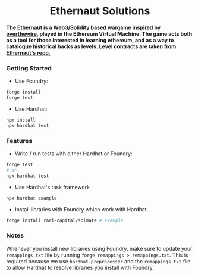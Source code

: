 # <h1 align="center"> Ethernaut Solutions </h1>

**The Ethernaut is a Web3/Solidity based wargame inspired by [overthewire](https://overthewire.org), played in the Ethereum Virtual Machine. The game acts both as a tool for those interested in learning ethereum, and as a way to catalogue historical hacks as levels. Level contracts are taken from [Ethernaut's repo.](https://github.com/OpenZeppelin/ethernaut)**

### Getting Started

- Use Foundry:

```bash
forge install
forge test
```

- Use Hardhat:

```bash
npm install
npx hardhat test
```

### Features

- Write / run tests with either Hardhat or Foundry:

```bash
forge test
# or
npx hardhat test
```

- Use Hardhat's task framework

```bash
npx hardhat example
```

- Install libraries with Foundry which work with Hardhat.

```bash
forge install rari-capital/solmate # Example
```

### Notes

Whenever you install new libraries using Foundry, make sure to update your `remappings.txt` file by running `forge remappings > remappings.txt`. This is required because we use `hardhat-preprocessor` and the `remappings.txt` file to allow Hardhat to resolve libraries you install with Foundry.
